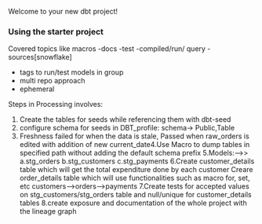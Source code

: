 Welcome to your new dbt project!

### Using the starter project

Covered topics like 
macros 
-docs 
-test 
-compiled/run/ query
-sources[snowflake]
- tags to run/test models in group 
- multi repo approach
- ephemeral

Steps in Processing involves:
1. Create the tables for seeds while referencing them with dbt-seed
2. configure schema for seeds in DBT_profile: schema-> Public,Table
3. Freshness failed for when the data is stale, Passed when raw_orders is 
edited with addition of new current_date4.Use Macro to dump tables in specified path without adding the default schema prefix
5.Models:-->>
	a.stg_orders
	b.stg_customers
	c.stg_payments
6.Create customer_details table which will get the total expenditure
done by each customer
Creare order_details table which will use functionalities such as 
macro for, set, etc
customers-->orders-->payments 
7.Create tests for accepted values on stg_customers/stg_orders table
and null/unique for customer_details tables
8.create exposure and documentation of the whole project with the 
lineage	graph